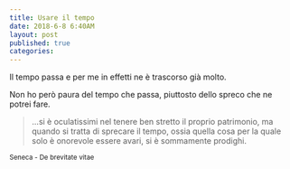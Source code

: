 ```yaml
---
title: Usare il tempo
date: 2018-6-8 6:40AM
layout: post
published: true
categories: 
---
```

Il tempo passa e per me in effetti ne è trascorso già molto.

Non ho però paura del tempo che passa, piuttosto dello spreco che ne potrei fare.


> ...si è oculatissimi nel tenere ben stretto il proprio patrimonio, ma quando si tratta di sprecare il tempo, ossia quella cosa per la quale solo è onorevole essere avari, si è sommamente prodighi.

<small>Seneca - De brevitate vitae<small>

